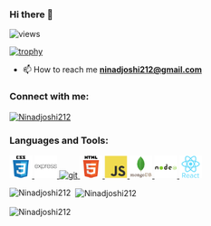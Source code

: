 ### Hi there 👋

<p align="left">

<img src="https://komarev.com/ghpvc/?username=Ninadjoshi212&label=Profile%20views&color=0e75b6&style=flat" alt="views"/> </p>

<p align="left">

<a href="https://github.com/ryo-ma/github-profile-trophy"><img src="https://github-profile-trophy.vercel.app/?username=Ninadjoshi212" alt="trophy" /></a>

</p>

- 📫 How to reach me **ninadjoshi212@gmail.com**

<h3 align="left">Connect with me:</h3>

<p align="left">

<a href="https://linkedin.com/in/Ninadjoshi212" target="blank"><img align="center" src="https://raw.githubusercontent.com/rahuldkjain/github-profile-readme-generator/master/src/images/icons/Social/linked-in-alt.svg" alt="Ninadjoshi212" height="30" width="40" /></a>

</p>

<h3 align="left">Languages and Tools:</h3>

<p align="left">

<a href="https://www.w3schools.com/css/" target="_blank" rel="noreferrer"> 
<img src="https://raw.githubusercontent.com/devicons/devicon/master/icons/css3/css3-original-wordmark.svg" alt="css3" width="40" height="40"/>
</a>

<a href="https://expressjs.com" target="_blank" rel="noreferrer">
<img src="https://raw.githubusercontent.com/devicons/devicon/master/icons/express/express-original-wordmark.svg" alt="express" width="40" height="40"/>
</a>

<a href="https://git-scm.com/" target="_blank" rel="noreferrer">
<img src="https://www.vectorlogo.zone/logos/git-scm/git-scm-icon.svg" alt="git" width="40" height="40"/>
</a>

<a href="https://www.w3.org/html/" target="_blank" rel="noreferrer">
<img src="https://raw.githubusercontent.com/devicons/devicon/master/icons/html5/html5-original-wordmark.svg" alt="html5" width="40" height="40"/>
</a>

<a href="https://developer.mozilla.org/en-US/docs/Web/JavaScript" target="_blank" rel="noreferrer">
<img src="https://raw.githubusercontent.com/devicons/devicon/master/icons/javascript/javascript-original.svg" alt="javascript" width="40" height="40"/>
</a>

<a href="https://www.mongodb.com/" target="_blank" rel="noreferrer">
<img src="https://raw.githubusercontent.com/devicons/devicon/master/icons/mongodb/mongodb-original-wordmark.svg" alt="mongodb" width="40" height="40"/>
</a>

<a href="https://nodejs.org" target="_blank" rel="noreferrer">
<img src="https://raw.githubusercontent.com/devicons/devicon/master/icons/nodejs/nodejs-original-wordmark.svg" alt="nodejs" width="40" height="40"/>
</a>

<a href="https://reactjs.org/" target="_blank" rel="noreferrer">
<img src="https://raw.githubusercontent.com/devicons/devicon/master/icons/react/react-original-wordmark.svg" alt="react" width="40" height="40"/>
</a>

</p>

<p>
<img align="left" src="https://github-readme-stats.vercel.app/api/top-langs?username=Ninadjoshi212&show_icons=true&locale=en&layout=compact" alt="Ninadjoshi212" />
</p>

<p>&nbsp;
<img align="center" src="https://github-readme-stats.vercel.app/api?username=Ninadjoshi212&show_icons=true&locale=en" alt="Ninadjoshi212" />
</p>

<p>
<img align="center" src="https://github-readme-streak-stats.herokuapp.com/?user=Ninadjoshi212&" alt="Ninadjoshi212" />
</p>
